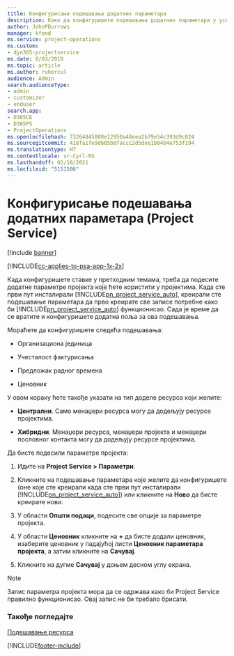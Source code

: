 ```yaml
---
title: Конфигурисање подешавања додатних параметара
description: Како да конфигуришете подешавања додатних параметара у услузи Project Service
author: JohnPBurrows
manager: kfend
ms.service: project-operations
ms.custom:
- dyn365-projectservice
ms.date: 8/03/2018
ms.topic: article
ms.author: ruhercul
audience: Admin
search.audienceType:
- admin
- customizer
- enduser
search.app:
- D365CE
- D365PS
- ProjectOperations
ms.openlocfilehash: 73264845808e12950a48eea2b79e54c393d9c024
ms.sourcegitcommit: 418fa1fe9d605b8faccc2d5dee1b04b4e753f194
ms.translationtype: HT
ms.contentlocale: sr-Cyrl-RS
ms.lasthandoff: 02/10/2021
ms.locfileid: "5151586"
---
```

# <a name="configure-additional-parameter-settings-project-service"></a>Конфигурисање подешавања додатних параметара (Project Service)

[!include [banner](../includes/psa-now-project-operations.md)]

[!INCLUDE[cc-applies-to-psa-app-1x-2x](../includes/cc-applies-to-psa-app-1x-2x.md)]

Када конфигуришете ставке у претходним темама, треба да подесите додатне параметре пројекта које ћете користити у пројектима. Када сте први пут инсталирали [!INCLUDE[pn_project_service_auto](../includes/pn-project-service-auto.md)], креирали сте подешавање параметара да прво креирате све записе потребне како би [!INCLUDE[pn_project_service_auto](../includes/pn-project-service-auto.md)] функционисао. Сада је време да се вратите и конфигуришете додатна поља за ова подешавања.  
  
 Мораћете да конфигуришете следећа подешавања:  
  
-   Организациона јединица  
  
-   Учесталост фактурисања  
  
-   Предложак радног времена  
  
-   Ценовник  
 
У овом кораку ћете такође указати на тип доделе ресурса који желите:  
  
- **Централни**. Само менаџери ресурса могу да додељују ресурсе пројектима.  
  
- **Хибридни**. Менаџери ресурса, менаџери пројекта и менаџери пословног контакта могу да додељују ресурсе пројектима.  
  
 
Да бисте подесили параметре пројекта:  
  
1. Идите на **Project Service > Параметри**.  
  
2. Кликните на подешавање параметара које желите да конфигуришете (оне које сте креирали када сте први пут инсталирали [!INCLUDE[pn_project_service_auto](../includes/pn-project-service-auto.md)]) или кликните на **Ново** да бисте креирате нови.  
  
3. У области **Општи подаци**, подесите све опције за параметре пројекта.  
  
4. У области **Ценовник** кликните на **+** да бисте додали ценовник, изаберите ценовник у падајућој листи **Ценовник параметара пројекта**, а затим кликните на **Сачувај**.  
  
5. Кликните на дугме **Сачувај** у доњем десном углу екрана.  

> [!NOTE]
> Запис параметра пројекта мора да се одржава како би Project Service правилно функционисао. Овај запис не би требало брисати.

### <a name="see-also"></a>Такође погледајте  
 [Подешавање ресурса](../psa/set-up-resources.md)


[!INCLUDE[footer-include](../includes/footer-banner.md)]